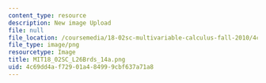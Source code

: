 ```yaml
---
content_type: resource
description: New image Upload
file: null
file_location: /coursemedia/18-02sc-multivariable-calculus-fall-2010/4c69dd4af72901a484999cbf637a71a8_MIT18_02SC_L26Brds_14a.png
file_type: image/png
resourcetype: Image
title: MIT18_02SC_L26Brds_14a.png
uid: 4c69dd4a-f729-01a4-8499-9cbf637a71a8
---
```

